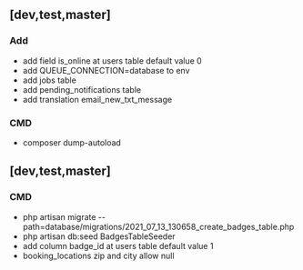 
## [dev,test,master]

### Add
- add field is_online at users table default value 0
- add QUEUE_CONNECTION=database to env
- add jobs table
- add pending_notifications table
- add translation email_new_txt_message
### CMD
- composer dump-autoload

## [dev,test,master] 

### CMD
- php artisan migrate --path=database/migrations/2021_07_13_130658_create_badges_table.php
- php artisan db:seed BadgesTableSeeder
- add column badge_id at users table default value 1
- booking_locations zip and city allow null






